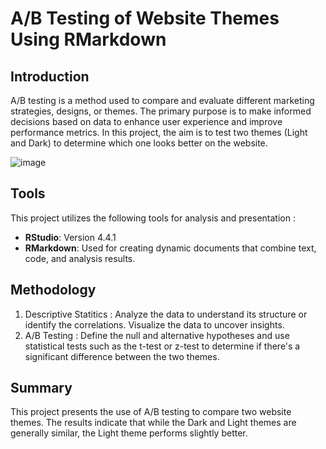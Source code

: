 # A/B Testing of Website Themes Using RMarkdown

## Introduction
A/B testing is a method used to compare and evaluate different marketing strategies, designs, or themes. The primary purpose is to make informed decisions based on data to enhance user experience and improve performance metrics. In this project, the aim is to test two themes (Light and Dark) to determine which one looks better on the website.

![image](https://github.com/user-attachments/assets/03dcfda5-2038-4a0b-9503-1f6eb1b1fc34)

## Tools
This project utilizes the following tools for analysis and presentation :

- **RStudio**: Version 4.4.1
- **RMarkdown**: Used for creating dynamic documents that combine text, code, and analysis results.
  
## Methodology
1. Descriptive Statitics : Analyze the data to understand its structure or identify the correlations. Visualize the data to uncover insights.
2. A/B Testing : Define the null and alternative hypotheses and use statistical tests such as the t-test or z-test to determine if there's a significant difference between the two themes.
 
## Summary
This project presents the use of A/B testing to compare two website themes. The results indicate that while the Dark and Light themes are generally similar, the Light theme performs slightly better.

